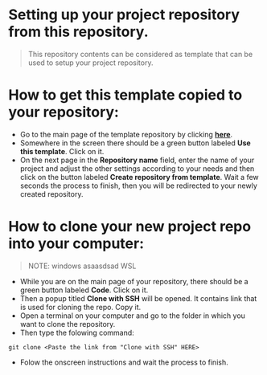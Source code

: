 # Setting up your project repository from this repository.
> This repository contents can be considered as template that can be used to setup your project repository.
 
# How to get this template copied to your repository:
* Go to the main page of the template repository by clicking [**here**](https://github.com/plamen-penev-ffw/behat-starter-kit).
* Somewhere in the screen there should be a green button labeled **Use this template**. Click on it.
* On the next page in the **Repository name** field, enter the name of your project and adjust the other settings according to your needs and then click on the button labeled **Create repository from template**. Wait a few seconds the process to finish, then you will be redirected to your newly created repository.

# How to clone your new project repo into your computer:
> NOTE: windows asaasdsad WSL

* While you are on the main page of your repository, there should be a green button labeled **Code**. Click on it.
* Then a popup titled **Clone with SSH** will be opened. It contains link that is used for cloning the repo. Copy it.
* Open a terminal on your computer and go to the folder in which you want to clone the repository.
* Then type the folowing command:
```
git clone <Paste the link from "Clone with SSH" HERE>
```
* Folow the onscreen instructions and wait the process to finish.
